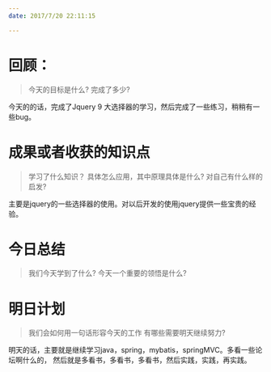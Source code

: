 ```yaml
---
date: 2017/7/20 22:11:15

---
```


# 回顾：
> 今天的目标是什么?
> 完成了多少?

今天的的话，完成了Jquery 9 大选择器的学习，然后完成了一些练习，稍稍有一些bug。


# 成果或者收获的知识点
> 学习了什么知识？
> 具体怎么应用，其中原理具体是什么?
> 对自己有什么样的启发?

主要是jquery的一些选择器的使用。对以后开发的使用jquery提供一些宝贵的经验。

# 今日总结
> 我们今天学到了什么?
> 今天一个重要的领悟是什么?



# 明日计划
> 我们会如何用一句话形容今天的工作
> 有哪些需要明天继续努力?


明天的话，主要就是继续学习java，spring，mybatis，springMVC。多看一些论坛啊什么的，
然后就是多看书，多看书，多看书，然后实践，实践，再实践。
